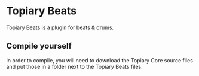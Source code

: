 # Topiary Beats

Topiary Beats is a plugin for beats & drums.

## Compile yourself

In order to compile, you will need to download the Topiary Core source files and put those in a folder next to the Topiary Beats files.
